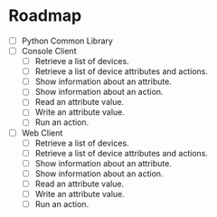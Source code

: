 # Roadmap

- [ ] Python Common Library
- [ ] Console Client
  - [ ] Retrieve a list of devices.
  - [ ] Retrieve a list of device attributes and actions.
  - [ ] Show information about an attribute.
  - [ ] Show information about an action.
  - [ ] Read an attribute value.
  - [ ] Write an attribute value.
  - [ ] Run an action.
- [ ] Web Client
  - [ ] Retrieve a list of devices.
  - [ ] Retrieve a list of device attributes and actions.
  - [ ] Show information about an attribute.
  - [ ] Show information about an action.
  - [ ] Read an attribute value.
  - [ ] Write an attribute value.
  - [ ] Run an action.
